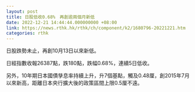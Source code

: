 ```yaml
---
layout: post
title: 日股低收0.68%　再創逾兩個月新低
date: 2022-12-21 14:44:44.000000000 +08:00
link: https://news.rthk.hk/rthk/ch/component/k2/1680796-20221221.htm
categories: rthk
---
```


日股跌勢未止，再創10月13日以來新低。

日經指數收報26387點，跌180點，跌幅0.68%，連續5日低收。

另外，10年期日本國債孳息率持續上升，升7個基點，觸及0.48厘，創2015年7月以來新高，距離日本央行擴大後的政策區間上限0.5厘不遠。
